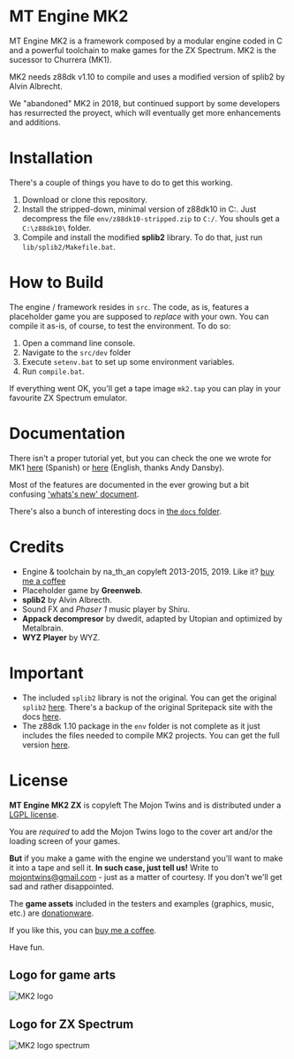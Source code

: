 MT Engine MK2
=============

MT Engine MK2 is a framework composed by a modular engine coded in C and a powerful toolchain to make games for the ZX Spectrum. MK2 is the sucessor to Churrera (MK1). 

MK2 needs z88dk v1.10 to compile and uses a modified version of splib2 by Alvin Albrecht.

We "abandoned" MK2 in 2018, but continued support by some developers has resurrected the proyect, which will eventually get more enhancements and additions.

Installation
============

There's a couple of things you have to do to get this working.

1. Download or clone this repository.
2. Install the stripped-down, minimal version of z88dk10 in C:. Just decompress the file `env/z88dk10-stripped.zip` to `C:/`. You shouls get a `C:\z88dk10\` folder.
3. Compile and install the modified **splib2** library. To do that, just run `lib/splib2/Makefile.bat`.

How to Build
============

The engine / framework resides in `src`. The code, as is, features a placeholder game you are supposed to *replace* with your own. You can compile it as-is, of course, to test the environment. To do so:

1. Open a command line console.
2. Navigate to the `src/dev` folder
3. Execute `setenv.bat` to set up some environment variables.
4. Run `compile.bat`.

If everything went OK, you'll get a tape image `mk2.tap` you can play in your favourite ZX Spectrum emulator. 

Documentation
=============

There isn't a proper tutorial yet, but you can check the one we wrote for MK1 [here](http://www.elmundodelspectrum.com/taller.php) (Spanish) or [here]() (English, thanks Andy Dansby).

Most of the features are documented in the ever growing but a bit confusing ['whats's new' document](https://github.com/mojontwins/MK2/blob/master/docs/whatsnew.md).

There's also a bunch of interesting docs in [the `docs` folder](https://github.com/mojontwins/MK2/tree/master/docs).

Credits
=======

* Engine & toolchain by na_th_an copyleft 2013-2015, 2019. Like it? [buy me a coffee](https://ko-fi.com/I2I0JUJ9)
* Placeholder game by **Greenweb**.
* **splib2** by Alvin Albrecth.
* Sound FX and *Phaser 1* music player by Shiru.
* **Appack decompresor** by dwedit, adapted by Utopian and optimized by Metalbrain.
* **WYZ Player** by WYZ. 

Important
=========

* The included `splib2` library is not the original. You can get the original `splib2` [here](http://www.mojontwins.com/churrera/mt-splib2.zip). There's a backup of the original Spritepack site with the docs [here](http://www.oocities.org/aralbrec/spritepack/programmer-intro.htm).
* The z88dk 1.10 package in the `env` folder is not complete as it just includes the files needed to compile MK2 projects. You can get the full version [here](http://www.mojontwins.com/churrera/mt-z88dk10.zip).

License
=======

**MT Engine MK2 ZX** is copyleft The Mojon Twins and is distributed under a [LGPL license](https://github.com/mojontwins/MK2/blob/master/LICENSE).

You are *required* to add the Mojon Twins logo to the cover art and/or the loading screen of your games.

**But** if you make a game with the engine we understand you'll want to make it into a tape and sell it. **In such case, just tell us!** Write to mojontwins@gmail.com - just as a matter of courtesy. If you don't we'll get sad and rather disappointed.

The **game assets** included in the testers and examples (graphics, music, etc.) are [donationware](https://en.wikipedia.org/wiki/Donationware). 

If you like this, you can [buy me a coffee](https://ko-fi.com/I2I0JUJ9).

Have fun.


Logo for game arts
------------------

![MK2 logo](https://raw.githubusercontent.com/mojontwins/MK2/master/mk2_logo.png)

Logo for ZX Spectrum
--------------------

![MK2 logo spectrum](https://raw.githubusercontent.com/mojontwins/MK2/master/mk2_logo_orig.png)
